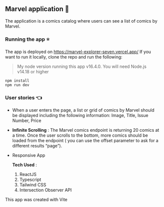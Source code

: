 ## Marvel application :love_you_gesture:

The application is a comics catalog where users can see a list of comics by Marvel.

### Running the app :star:

The app is deployed on https://marvel-explorer-seven.vercel.app/
If you want to run it locally, clone the repo and run the following:

> My node version running this app v16.4.0. You will need Node.js v14.18 or higher

```
npm install
npm run dev
```

### User stories :point_left:

- When a user enters the page, a list or grid of comics by Marvel should be displayed including
  the following information:
  Image, Title, Issue Number, Price
- **Infinite Scrolling** : The Marvel comics endpoint is returning 20 comics at a time.
  Once the user scrolls to the bottom, more comics should be loaded from the endpoint ( you can
  use the offset parameter to ask for a different results “page”).
- Responsive App

  **Tech Used** :

  1. ReactJS
  2. Typescript
  3. Tailwind CSS
  4. Intersection Observer API

This app was created with Vite
